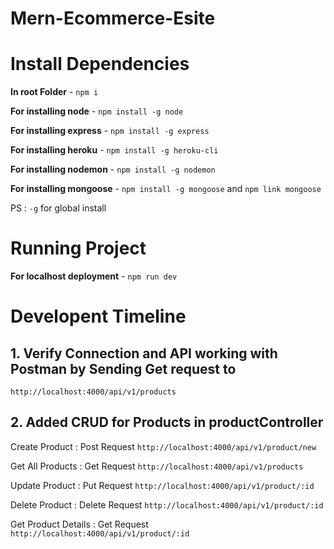 # Mern-Ecommerce-Esite

# Install Dependencies

**In root Folder** - `npm i`

**For installing node** - `npm install -g node`

**For installing express** - `npm install -g express`

**For installing heroku** - `npm install -g heroku-cli`

**For installing nodemon** - `npm install -g nodemon`

**For installing mongoose** - `npm install -g mongoose` and `npm link mongoose`

PS : `-g` for global install 

# Running Project

**For localhost deployment** - `npm run dev`



# Developent Timeline

## 1. Verify Connection and API working with Postman by Sending Get request to 
 `http://localhost:4000/api/v1/products`

## 2. Added CRUD for Products in productController
Create Product : Post Request
 `http://localhost:4000/api/v1/product/new`

Get All Products : Get Request
`http://localhost:4000/api/v1/products`

Update Product : Put Request
 `http://localhost:4000/api/v1/product/:id`

Delete Product : Delete Request
`http://localhost:4000/api/v1/product/:id`

Get Product Details : Get Request
`http://localhost:4000/api/v1/product/:id`